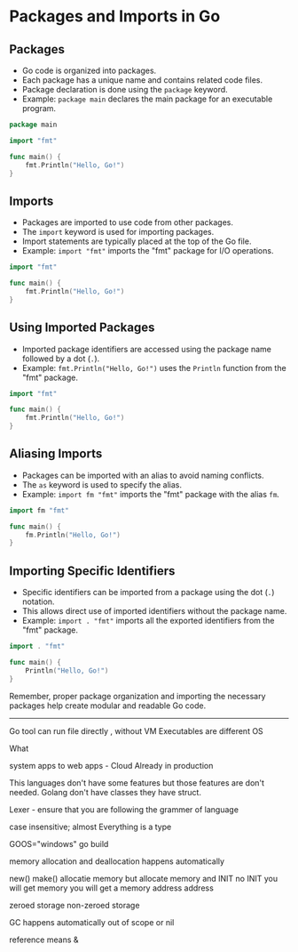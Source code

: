 # Packages and Imports in Go

## Packages

- Go code is organized into packages.
- Each package has a unique name and contains related code files.
- Package declaration is done using the `package` keyword.
- Example: `package main` declares the main package for an executable program.
```go
package main

import "fmt"

func main() {
    fmt.Println("Hello, Go!")
}
```

## Imports

- Packages are imported to use code from other packages.
- The `import` keyword is used for importing packages.
- Import statements are typically placed at the top of the Go file.
- Example: `import "fmt"` imports the "fmt" package for I/O operations.
```go
import "fmt"

func main() {
    fmt.Println("Hello, Go!")
}

```

## Using Imported Packages

- Imported package identifiers are accessed using the package name followed by a dot (`.`).
- Example: `fmt.Println("Hello, Go!")` uses the `Println` function from the "fmt" package.
```go
import "fmt"

func main() {
    fmt.Println("Hello, Go!")
}

```

## Aliasing Imports

- Packages can be imported with an alias to avoid naming conflicts.
- The `as` keyword is used to specify the alias.
- Example: `import fm "fmt"` imports the "fmt" package with the alias `fm`.
```go
import fm "fmt"

func main() {
    fm.Println("Hello, Go!")
}

```
## Importing Specific Identifiers

- Specific identifiers can be imported from a package using the dot (`.`) notation.
- This allows direct use of imported identifiers without the package name.
- Example: `import . "fmt"` imports all the exported identifiers from the "fmt" package.
```go
import . "fmt"

func main() {
    Println("Hello, Go!")
}

```

Remember, proper package organization and importing the necessary packages help create modular and readable Go code.






---
Go tool can run file directly , without VM
Executables are different OS

What

system apps to web apps - Cloud
Already in production

This languages don't have some features but those features are don't needed.
Golang don't have classes they have struct.

Lexer - ensure that you are following the grammer of language



case insensitive; almost
Everything is a type

GOOS="windows" go build

memory allocation and deallocation happens automatically

new()                    make()
allocatie memory but   allocate memory and INIT
no INIT
you will get memory    you will get a memory 
address                    address

zeroed storage               non-zeroed storage


GC happens automatically
out of scope or nil

reference means &
